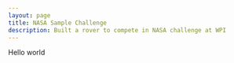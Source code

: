 ```yaml
---
layout: page
title: NASA Sample Challenge
description: Built a rover to compete in NASA challenge at WPI
---
```


Hello world